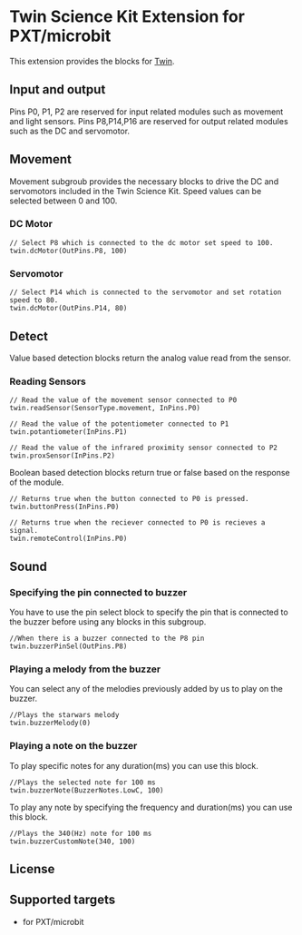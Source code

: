 # Twin Science Kit Extension for PXT/microbit
This extension provides the blocks for [Twin](https://www.twinscience.com/what/).
## Input and output
Pins P0, P1, P2 are reserved for input related modules such as movement and light sensors.
Pins P8,P14,P16 are reserved for output related modules such as the DC and servomotor.
## Movement
Movement subgroub provides the necessary blocks to drive the DC and servomotors 
included in the Twin Science Kit. Speed values can be selected between 0 and 100.
### DC Motor
```blocks
// Select P8 which is connected to the dc motor set speed to 100. 
twin.dcMotor(OutPins.P8, 100)
```   
### Servomotor
```blocks
// Select P14 which is connected to the servomotor and set rotation speed to 80. 
twin.dcMotor(OutPins.P14, 80)
```   
## Detect
Value based detection blocks return the analog value read from the sensor.
### Reading Sensors
```blocks
// Read the value of the movement sensor connected to P0
twin.readSensor(SensorType.movement, InPins.P0)
```
```blocks
// Read the value of the potentiometer connected to P1
twin.potantiometer(InPins.P1)
```
```blocks
// Read the value of the infrared proximity sensor connected to P2
twin.proxSensor(InPins.P2)
```
Boolean based detection blocks return true or false based on the response of the module.
```blocks
// Returns true when the button connected to P0 is pressed.
twin.buttonPress(InPins.P0)
```
```blocks
// Returns true when the reciever connected to P0 is recieves a signal.
twin.remoteControl(InPins.P0)
```
## Sound
### Specifying the pin connected to buzzer
You have to use the pin select block to specify the pin that is connected to the buzzer before using any blocks in this subgroup.
```blocks
//When there is a buzzer connected to the P8 pin
twin.buzzerPinSel(OutPins.P8)
```
### Playing a melody from the buzzer
You can select any of the melodies previously added by us to play on the buzzer.
```blocks
//Plays the starwars melody
twin.buzzerMelody(0)
```
### Playing a note on the buzzer
To play specific notes for any duration(ms) you can use this block.
```blocks
//Plays the selected note for 100 ms
twin.buzzerNote(BuzzerNotes.LowC, 100)
```
To play any note by specifying the frequency and duration(ms) you can use this block.
```blocks
//Plays the 340(Hz) note for 100 ms
twin.buzzerCustomNote(340, 100)
```

## License



## Supported targets

* for PXT/microbit


